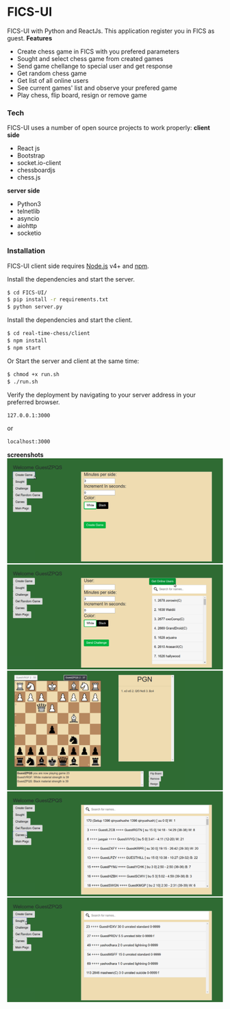 # FICS-UI

FICS-UI with Python and ReactJs. This application register you in FICS as guest.
**Features**

  - Create chess game in FICS with you prefered parameters
  - Sought and select chess game from created games
  - Send game chellange to special user and get response
  - Get random chess game
  - Get list of all online users
  - See current games' list and observe your prefered game
  - Play chess, flip board, resign or remove game

 ### Tech

FICS-UI uses a number of open source projects to work properly:
**client side**
* React js
* Bootstrap
* socket.io-client
* chessboardjs
* chess.js

**server side**
* Python3
* telnetlib
* asyncio
* aiohttp
* socketio

### Installation

FICS-UI client side requires [Node.js](https://nodejs.org/) v4+ and [npm](https://www.npmjs.com/).

Install the dependencies and start the server.
```sh
$ cd FICS-UI/
$ pip install -r requirements.txt
$ python server.py
```

Install the dependencies and start the client.
```sh
$ cd real-time-chess/client
$ npm install
$ npm start
```

Or Start the server and client at the same time:
```sh
$ chmod +x run.sh
$ ./run.sh
```
Verify the deployment by navigating to your server address in your preferred browser.

```sh
127.0.0.1:3000
```
or
```sh
localhost:3000
```
**screenshots**
![screenshot](/screenshotes/create_game.png)
![screenshot](/screenshotes/chellange.png)
![screenshot](/screenshotes/game.png)
![screenshot](/screenshotes/games.png)
![screenshot](/screenshotes/sought.png)

